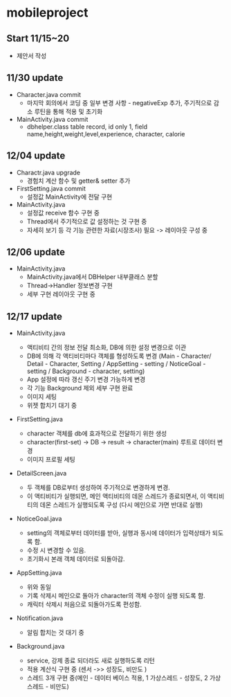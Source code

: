 # mobileproject

## Start 11/15~20
-  제안서 작성

## 11/30 update
- Character.java commit
  - 마지막 회의에서 코딩 중 일부 변경 사항 - negativeExp 추가, 주기적으로 감소 루틴을 통해 적용 및 초기화
- MainActivity.java commit
  - dbhelper.class table record, id only 1, field name,height,weight,level,experience, character, calorie
  
## 12/04 update
- Charactr.java upgrade
  - 경험치 계산 함수 및 getter& setter 추가  
- FirstSetting.java commit
  - 설정값 MainActivity에 전달 구현
- MainActivity.java
  - 설정값 receive 함수 구현 중
  - Thread에서 주기적으로 값 설정하는 것 구현 중
  - 자세히 보기 등 각 기능 관련한 자료(시장조사) 필요 -> 레이아웃 구성 중

## 12/06 update
 - MainActivity.java
   - MainActivity.java에서 DBHelper 내부클래스 분할
   - Thread->Handler 정보변경 구현
   - 세부 구현 레이아웃 구현 중
 
  
## 12/17 update
 - MainActivity.java
   - 액티비티 간의 정보 전달 최소화, DB에 의한 설정 변경으로 이관
   - DB에 의해 각 액티비티마다 객체를 형성하도록 변경
     (Main - Character/ Detail - Character, Setting / AppSetting - setting / NoticeGoal - setting / Background - character, setting)
   - App 설정에 따라 갱신 주기 변경 가능하게 변경
   - 각 기능 Background 제외 세부 구현 완료
   - 이미지 세팅
   - 위젯 합치기 대기 중
   
 - FirstSetting.java
   - character 객체를 db에 효과적으로 전달하기 위한 생성
   - character(first-set) -> DB -> result -> character(main) 루트로 데이터 변경
   - 이미지 프로필 세팅
 
 - DetailScreen.java
   - 두 객체를 DB로부터 생성하여 주기적으로 변경하게 변경.
   - 이 액티비티가 실행되면, 메인 액티비티의 데몬 스레드가 종료되면서, 이 액티비티의 데몬 스레드가 실행되도록 구성
     (다시 메인으로 가면 반대로 실행)
 
 - NoticeGoal.java
   - setting의 객체로부터 데이터를 받아, 실행과 동시에 데이터가 입력상태가 되도록 함.
   - 수정 시 변경할 수 있음.
   - 초기화시 본래 객체 데이터로 되돌아감.
   
 - AppSetting.java
   - 위와 동일
   - 기록 삭제시 메인으로 돌아가 character의 객체 수정이 실행 되도록 함.
   - 캐릭터 삭제시 처음으로 되돌아가도록 편성함.

 - Notification.java
   - 알림 합치는 것 대기 중
   
 - Background.java
   - service, 강제 종료 되더라도 새로 실행하도록 리턴
   - 적용 계산식 구현 중 (센서 ->> 성장도, 비만도 )
   - 스레드 3개 구현 중(메인 - 데이터 베이스 적용, 1 가상스레드 - 성장도, 2 가상스레드 - 비만도)
